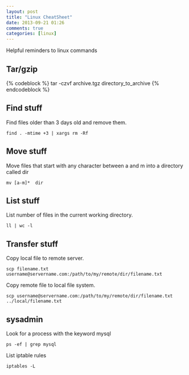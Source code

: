 ```yaml
---
layout: post
title: "Linux CheatSheet"
date: 2013-09-21 01:26
comments: true
categories: [linux]
---
```


Helpful reminders to linux commands

<!-- more -->

## Tar/gzip 

{% codeblock %}
tar -czvf archive.tgz directory_to_archive 
{% endcodeblock %}

## Find stuff 

Find files older than 3 days old and remove them.

```
find . -mtime +3 | xargs rm -Rf
```

## Move stuff

Move files that start with any character between a and m into a directory called dir

```
mv [a-m]*  dir
```


## List stuff 

List number of files in the current working directory.

```
ll | wc -l
```

## Transfer stuff 

Copy local file to remote server. 

```
scp filename.txt username@servername.com:/path/to/my/remote/dir/filename.txt 
```

Copy remote file to local file system.
```
scp username@servername.com:/path/to/my/remote/dir/filename.txt ../local/filename.txt 
```


## sysadmin 

Look for a process with the keyword mysql

```
ps -ef | grep mysql  
```

List iptable rules

```
iptables -L 
```

